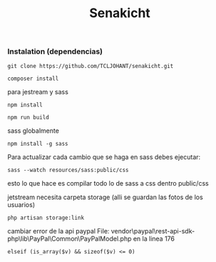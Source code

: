 <h1 align="center">Senakicht</h1>
<br>

### Instalation (dependencias)

```
git clone https://github.com/TCLJOHANT/senakicht.git
```
```
composer install
```
para jestream y sass
```
npm install
```
```
npm run build
```
sass globalmente
```
npm install -g sass
```
Para actualizar cada cambio que se haga en sass debes ejecutar:
```
sass --watch resources/sass:public/css
```
esto lo que hace es compilar  todo lo de sass a css dentro public/css 

jetstream necesita carpeta storage (alli se guardan las fotos de los usuarios)
```
php artisan storage:link
```
cambiar error de la api paypal
File: vendor\paypal\rest-api-sdk-php\lib\PayPal\Common\PayPalModel.php
en la linea 176
```
elseif (is_array($v) && sizeof($v) <= 0)
```
